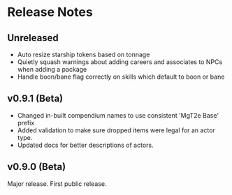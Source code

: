 # Release Notes

## Unreleased

* Auto resize starship tokens based on tonnage
* Quietly squash warnings about adding careers and associates to NPCs when adding a package
* Handle boon/bane flag correctly on skills which default to boon or bane

## v0.9.1 (Beta)

* Changed in-built compendium names to use consistent 'MgT2e Base' prefix
* Added validation to make sure dropped items were legal for an actor type.
* Updated docs for better descriptions of actors.

## v0.9.0 (Beta)

Major release. First public release.

